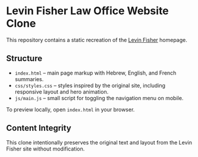 # Levin Fisher Law Office Website Clone

This repository contains a static recreation of the [Levin Fisher](https://www.levin-fisher.com/) homepage.

## Structure

- `index.html` – main page markup with Hebrew, English, and French summaries.
- `css/styles.css` – styles inspired by the original site, including responsive layout and hero animation.
- `js/main.js` – small script for toggling the navigation menu on mobile.

To preview locally, open `index.html` in your browser.

## Content Integrity
This clone intentionally preserves the original text and layout from the Levin Fisher site without modification.
